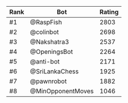 Rank|Bot|Rating
---|---|---
#1|@RaspFish|2803
#2|@colinbot|2698
#3|@Nakshatra3|2537
#4|@OpeningsBot|2264
#5|@anti-bot|2171
#6|@SriLankaChess|1925
#7|@pawnrobot|1882
#8|@MinOpponentMoves|1046
